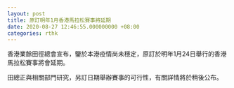 ```yaml
---
layout: post
title: 原訂明年1月香港馬拉松賽事將延期
date: 2020-08-27 12:46:55.000000000 +08:00
categories: rthk
---
```


香港業餘田徑總會宣布，鑒於本港疫情尚未穩定，原訂於明年1月24日舉行的香港馬拉松賽事將會延期。

田總正與相關部門研究，另訂日期舉辦賽事的可行性，有關詳情將於稍後公布。
